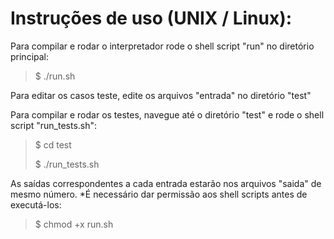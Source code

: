 # Instruções de uso (UNIX / Linux):

Para compilar e rodar o interpretador rode o shell script "run" no diretório principal:
> $ ./run.sh

Para editar os casos teste, edite os arquivos "entrada" no diretório "test"

Para compilar e rodar os testes, navegue até o diretório "test" e rode o shell script "run_tests.sh":
> $ cd test
> 
> $ ./run_tests.sh

As saídas correspondentes a cada entrada estarão nos arquivos "saida" de mesmo número.
*É necessário dar permissão aos shell scripts antes de executá-los:
> $ chmod +x run.sh
